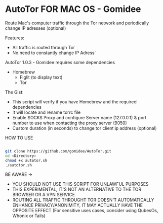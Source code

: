 # AutoTor FOR MAC OS - Gomidee
Route Mac's computer traffic through the Tor network and periodically change IP adresses (optional)

Features:
- All traffic is routed through Tor
- No need to constantly change IP Adress'

AutoTor 1.0.3 - Gomidee requires some dependencies
- Homebrew
  - Figlit (to display text)
  - Tor

The Gist:
- This script will verify if you have Homebrew and the required dependencies
- It will locate and rename torrc file
- Enable SOCKS Proxy and configure Server name (127.0.0.1) & port number to use when contacting the proxy server (9050) 
- Custom duration (in seconds) to change tor client ip address (optional)

HOW TO USE
```bash 

git clone https://github.com/gomidee/AutoTor.git
cd <Directory>
chmod +x autotor.sh
./autotor.sh
```

BE AWARE -> 

- YOU SHOULD NOT USE THIS SCRIPT FOR UNLAWFUL PURPOSES
- THIS EXPERIMENTAL, IT'S NOT AN ALTERNATIVE TO THE TOR BROWSER OR A VPN SERVICE
- ROUTING ALL TRAFFIC THROUGHT TOR DOESN'T AUTOMATICALLY ENHANCE PRIVACY/ANONIMITY, IT MAY ACTUALLY HAVE THE OPPOSITE EFFECT (For sensitive uses cases, consider using QubesOs, Whonix or Tails)
  
  
